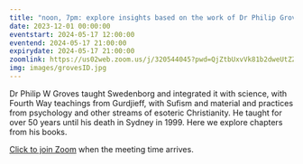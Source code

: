 ```yaml
---
title: "noon, 7pm: explore insights based on the work of Dr Philip Groves"
date: 2023-12-01 00:00:00
eventstart: 2024-05-17 12:00:00
eventend: 2024-05-17 21:00:00
expirydate: 2024-05-17 21:00:00
zoomlink: https://us02web.zoom.us/j/320544045?pwd=QjZtbUxvVk81b2dweUtZZTE3ZE9IZz09
img: images/grovesID.jpg
---
```


Dr Philip W Groves taught Swedenborg and integrated it with science, with Fourth Way teachings from Gurdjieff, with Sufism and material and practices from psychology and other streams of esoteric Christianity. He taught for over 50 years until his death in Sydney in 1999. Here we explore chapters from his books.

[Click to join Zoom](https://us02web.zoom.us/j/320544045?pwd=QjZtbUxvVk81b2dweUtZZTE3ZE9IZz09) when the meeting time arrives.